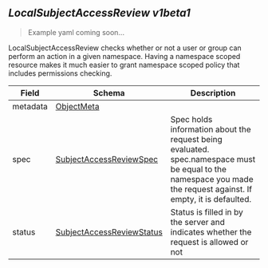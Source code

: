 ## *LocalSubjectAccessReview v1beta1*

> Example yaml coming soon...



LocalSubjectAccessReview checks whether or not a user or group can perform an action in a given namespace. Having a namespace scoped resource makes it much easier to grant namespace scoped policy that includes permissions checking.



Field        | Schema     | Description
------------ | ---------- | -----------
metadata | [ObjectMeta](#objectmeta-v1) | 
spec | [SubjectAccessReviewSpec](#subjectaccessreviewspec-v1beta1) | Spec holds information about the request being evaluated.  spec.namespace must be equal to the namespace you made the request against.  If empty, it is defaulted.
status | [SubjectAccessReviewStatus](#subjectaccessreviewstatus-v1beta1) | Status is filled in by the server and indicates whether the request is allowed or not

